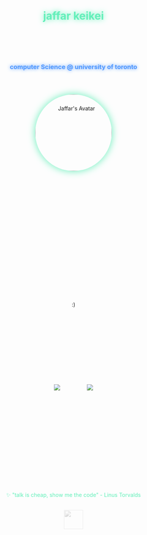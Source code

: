 <div align="center" style="line-height: 5; padding: 100px 0;">
  <h1 style="color: #62EFB9; text-shadow: 0 0 15px #62EFB9; margin-bottom: 20px;">jaffar keikei</h1>
  <h3 style="color: #4D96FF; text-shadow: 0 0 10px #4D96FF; margin-bottom: 30px;">computer Science @ university of toronto</h3>
  <img src="https://avatars.githubusercontent.com/u/61355293?v=4" alt="Jaffar's Avatar" width="200" style="border-radius:50%; box-shadow: 0 0 20px #62EFB9; transition: transform 0.3s ease-in-out; margin-bottom: 40px;" onmouseover="this.style.transform='rotate(360deg)'" onmouseout="this.style.transform='rotate(0deg)'"/>
</div>

<div align="center" style="margin: 200px 0; gap: 50px; display: flex; justify-content: center; style="line-height: 5;">
:)
</div>

<div align="center" style="margin: 200px 0; gap: 50px; display: flex; justify-content: center; style="line-height: 500;">
  <a href="https://linkedin.com/in/jaffarkeikei">
    <img src="https://img.shields.io/badge/LinkedIn-808080?style=for-the-badge&logo=linkedin&logoColor=white" style="margin: 0 10px; transform: scale(1); transition: 0.3s;" onmouseover="this.style.transform='scale(1.1)'" onmouseout="this.style.transform='scale(1)'"/>
  </a>
  <a href="https://jaffarkeikei.com/">
    <img src="https://img.shields.io/badge/Portfolio-808080?style=for-the-badge&logo=about.me&logoColor=white" style="margin: 0 10px; transform: scale(1); transition: 0.3s;" onmouseover="this.style.transform='scale(1.1)'" onmouseout="this.style.transform='scale(1)'"/>
  </a>
</div>

<div align="center" style="margin: 200px 0; padding-top: 50px;">
  <p style="color: #62EFB9; margin-bottom: 30px;">✨ "talk is cheap, show me the code" - Linus Torvalds</p>
  <img src="https://cdn.jsdelivr.net/gh/devicons/devicon@latest/icons/linux/linux-original.svg" width="50" style="opacity: 0.3; filter: grayscale(100%);"/>
</div>
